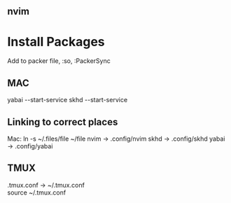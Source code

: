## nvim
# Install Packages
Add to packer file, :so, :PackerSync

## MAC
yabai --start-service
skhd --start-service

## Linking to correct places
Mac: ln -s ~/.files/file ~/file
nvim -> .config/nvim 
skhd -> .config/skhd
yabai -> .config/yabai

## TMUX
.tmux.conf -> ~/.tmux.conf \
source ~/.tmux.conf

